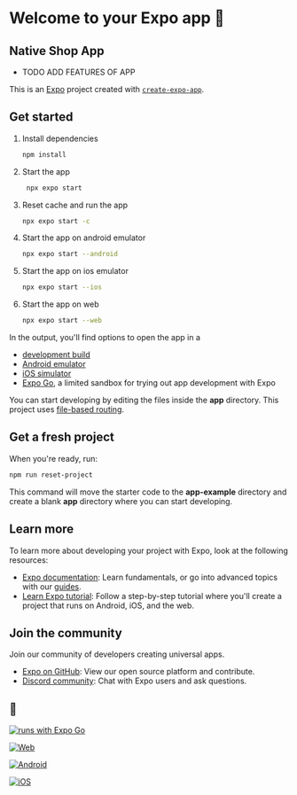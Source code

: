 # Welcome to your Expo app 👋

## Native Shop App

- TODO ADD FEATURES OF APP

This is an [Expo](https://expo.dev) project created with [`create-expo-app`](https://www.npmjs.com/package/create-expo-app).

## Get started

1. Install dependencies

   ```bash
   npm install
   ```

2. Start the app

   ```bash
    npx expo start
   ```

3. Reset cache and run the app

   ```bash
   npx expo start -c
   ```

4. Start the app on android emulator

   ```bash
   npx expo start --android
   ```

5. Start the app on ios emulator

   ```bash
   npx expo start --ios
   ```

6. Start the app on web

   ```bash
   npx expo start --web
   ```

In the output, you'll find options to open the app in a

- [development build](https://docs.expo.dev/develop/development-builds/introduction/)
- [Android emulator](https://docs.expo.dev/workflow/android-studio-emulator/)
- [iOS simulator](https://docs.expo.dev/workflow/ios-simulator/)
- [Expo Go](https://expo.dev/go), a limited sandbox for trying out app development with Expo

You can start developing by editing the files inside the **app** directory. This project uses [file-based routing](https://docs.expo.dev/router/introduction).

## Get a fresh project

When you're ready, run:

```bash
npm run reset-project
```

This command will move the starter code to the **app-example** directory and create a blank **app** directory where you can start developing.

## Learn more

To learn more about developing your project with Expo, look at the following resources:

- [Expo documentation](https://docs.expo.dev/): Learn fundamentals, or go into advanced topics with our [guides](https://docs.expo.dev/guides).
- [Learn Expo tutorial](https://docs.expo.dev/tutorial/introduction/): Follow a step-by-step tutorial where you'll create a project that runs on Android, iOS, and the web.

## Join the community

Join our community of developers creating universal apps.

- [Expo on GitHub](https://github.com/expo/expo): View our open source platform and contribute.
- [Discord community](https://chat.expo.dev): Chat with Expo users and ask questions.

## 🤖

[![runs with Expo Go](https://img.shields.io/badge/Runs%20with%20Expo%20Go-4630EB.svg?style=flat-square&logo=EXPO&labelColor=f3f3f3&logoColor=000)](https://expo.dev/client)

[![Web](https://camo.githubusercontent.com/90bb642c71de43a70c7cfa0b1dc55d6ba6da8d7e10d5fca043483d213cc0faf4/68747470733a2f2f696d672e736869656c64732e696f2f62616467652f7765622d3030302e7376673f7374796c653d666c61742d737175617265266c6f676f3d474f4f474c452d4348524f4d45266c6162656c436f6c6f723d343238354634266c6f676f436f6c6f723d666666)](https://expo.dev/client)

[![Android](https://camo.githubusercontent.com/72ec0e6878d079f5de39b6dd7fbd363e82b1a763d1fd2a1599497ede330502bc/68747470733a2f2f696d672e736869656c64732e696f2f62616467652f416e64726f69642d3030302e7376673f7374796c653d666c61742d737175617265266c6f676f3d414e44524f4944266c6162656c436f6c6f723d413443363339266c6f676f436f6c6f723d666666)](https://expo.dev/client)

[![iOS](https://camo.githubusercontent.com/24d38f1d611ab21ba08e535e77235b0955fd7c7868cd740281e8165922fe754f/68747470733a2f2f696d672e736869656c64732e696f2f62616467652f694f532d3030302e7376673f7374796c653d666c61742d737175617265266c6f676f3d4150504c45266c6162656c436f6c6f723d393939393939266c6f676f436f6c6f723d666666)](https://expo.dev/client)
